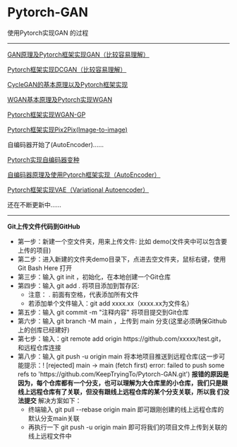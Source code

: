 # Pytorch-GAN
使用Pytorch实现GAN 的过程
<hr></hr>

<div>
	<p><a href="https://mydreamambitious.blog.csdn.net/article/details/130362296"> GAN原理及Pytorch框架实现GAN（比较容易理解）</a></p>
	<p><a href="https://mydreamambitious.blog.csdn.net/article/details/130402245"> Pytorch框架实现DCGAN（比较容易理解）</a></p>
	<p><a href="https://mydreamambitious.blog.csdn.net/article/details/130447595"> CycleGAN的基本原理以及Pytorch框架实现</a></p>
	<p><a href="https://mydreamambitious.blog.csdn.net/article/details/130471766"> WGAN基本原理及Pytorch实现WGAN</a></p>
	<p><a href="https://mydreamambitious.blog.csdn.net/article/details/130483339"> Pytorch框架实现WGAN-GP</a></p>
	<p><a href="https://mp.csdn.net/mp_blog/creation/editor/130506045">Pytorch框架实现Pix2Pix(Image-to-image)</a></p>
	<p>自编码器开始了(AutoEncoder)......</p>
	<p><a href="https://mydreamambitious.blog.csdn.net/article/details/130623570">Pytorch实现自编码器变种</a></p>
	<p><a href="https://mydreamambitious.blog.csdn.net/article/details/130541755">自编码器原理及使用Pytorch框架实现（AutoEncoder）</a></p>
	<p><a href="https://mp.csdn.net/mp_blog/creation/editor/130654962">Pytorch框架实现VAE（Variational Autoencoder）</a></p>
</div>

<label>还在不断更新中……</label>
<hr></hr>
<div>
  <label><strong>Git上传文件代码到GitHub</strong></label>
  <ul>
    <li>第一步：新建一个空文件夹，用来上传文件: 比如 demo(文件夹中可以包含要上传的项目)</li>
    <li>第二步：进入新建的文件夹demo目录下，点进去空文件夹，鼠标右键，使用Git Bash Here 打开</li>
    <li>第三步：输入 git init ，初始化，在本地创建一个Git仓库</li>
    <li>第四步：输入 git add . 将项目添加到暂存区:
         <ul> 
            <li>注意： . 前面有空格，代表添加所有文件</li>
            <li>若添加单个文件输入：git add xxxx.xx（xxxx.xx为文件名）</li>
         </ul>
    </li>
    <li>第五步：输入 git commit -m "注释内容" 将项目提交到Git仓库</li>
    <li>第六步：输入 git branch -M main ，上传到 main 分支(这里必须确保Github上的创库已经建好)</li>
    <li>第七步：输入：git remote add origin https://github.com/xxxxx/test.git，和远程仓库连接</li>
    <li>第八步：输入 git push -u origin main 将本地项目推送到远程仓库(这一步可能提示：! [rejected]        main -> main (fetch first)
                error: failed to push some refs to 'https://github.com/KeepTryingTo/Pytorch-GAN.git')
                <label>
                     <strong>报错的原因是因为，每个仓库都有一个分支，也可以理解为大仓库里的小仓库，我们只是跟线上远程仓库有了关联，但没有跟线上远程仓库的某个分支关联，所以我                             们没法提交</strong>
                </label>
                <label>解决方案如下：</label>
                <ul>
                     <li>终端输入 git pull --rebase origin main 即可跟刚创建的线上远程仓库的默认分支main关联</li>
                     <li>再执行一下 git push -u origin main 即可将我们的项目文件上传到关联的线上远程文件中</li>
                </ul>
    </li>
  </ul>
</div>
